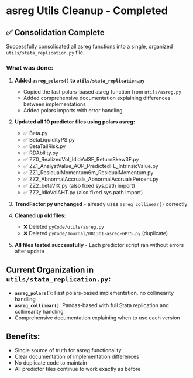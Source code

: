 # asreg Utils Cleanup - Completed

## ✅ Consolidation Complete

Successfully consolidated all asreg functions into a single, organized `utils/stata_replication.py` file.

### What was done:

1. **Added `asreg_polars()` to `utils/stata_replication.py`**
   - Copied the fast polars-based asreg function from `utils/asreg.py`
   - Added comprehensive documentation explaining differences between implementations
   - Added polars imports with error handling

2. **Updated all 10 predictor files using polars asreg:**
   - ✅ Beta.py
   - ✅ BetaLiquidityPS.py  
   - ✅ BetaTailRisk.py
   - ✅ RDAbility.py
   - ✅ ZZ0_RealizedVol_IdioVol3F_ReturnSkew3F.py
   - ✅ ZZ1_AnalystValue_AOP_PredictedFE_IntrinsicValue.py
   - ✅ ZZ1_ResidualMomentum6m_ResidualMomentum.py
   - ✅ ZZ2_AbnormalAccruals_AbnormalAccrualsPercent.py
   - ✅ ZZ2_betaVIX.py (also fixed sys.path import)
   - ✅ ZZ2_IdioVolAHT.py (also fixed sys.path import)

3. **TrendFactor.py unchanged** - already uses `asreg_collinear()` correctly

4. **Cleaned up old files:**
   - ❌ Deleted `pyCode/utils/asreg.py`
   - ❌ Deleted `pyCode/Journal/0813h1-asreg-GPT5.py` (duplicate)

5. **All files tested successfully** - Each predictor script ran without errors after update

## Current Organization in `utils/stata_replication.py`:

- **`asreg_polars()`**: Fast polars-based implementation, no collinearity handling
- **`asreg_collinear()`**: Pandas-based with full Stata replication and collinearity handling  
- Comprehensive documentation explaining when to use each version

## Benefits:
- Single source of truth for asreg functionality
- Clear documentation of implementation differences  
- No duplicate code to maintain
- All predictor files continue to work exactly as before

